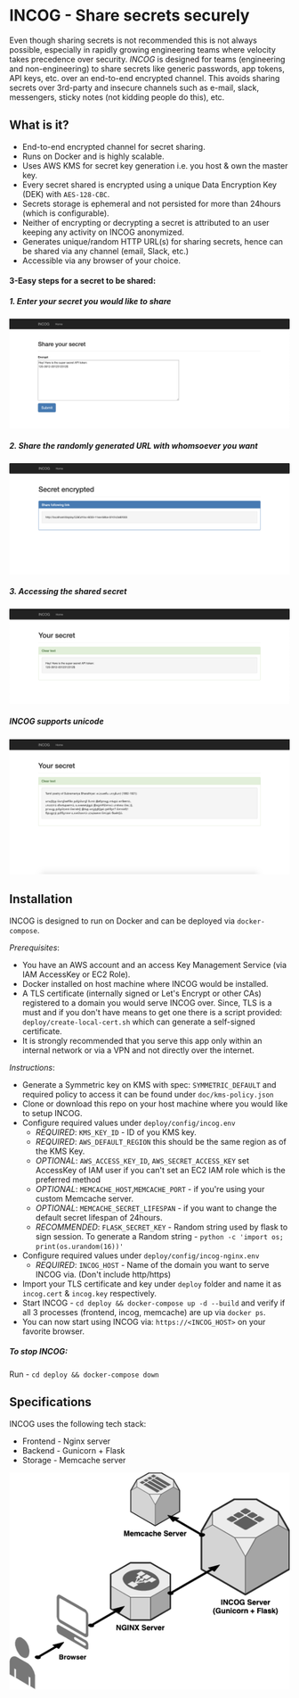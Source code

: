 # INCOG - Share secrets securely

Even though sharing secrets is not recommended this is not always possible, especially in rapidly growing engineering teams where velocity takes precedence over security. *INCOG* is designed for teams (engineering and non-engineering) to share secrets like generic passwords, app tokens, API keys, etc. over an end-to-end encrypted channel. This avoids sharing secrets over 3rd-party and insecure channels such as e-mail, slack, messengers, sticky notes (not kidding people do this), etc.

## What is it?

* End-to-end encrypted channel for secret sharing.
* Runs on Docker and is highly scalable.
* Uses AWS KMS for secret key generation i.e. you host & own the master key.
* Every secret shared is encrypted using a unique Data Encryption Key (DEK) with `AES-128-CBC`.
* Secrets storage is ephemeral and not persisted for more than 24hours (which is configurable).
* Neither of encrypting or decrypting a secret is attributed to an user keeping any activity on INCOG anonymized.
* Generates unique/random HTTP URL(s) for sharing secrets, hence can be shared via any channel (email, Slack, etc.)
* Accessible via any browser of your choice. 

#### 3-Easy steps for a secret to be shared:

##### 1. Enter your secret you would like to share

![enter_secret](./doc/images/incog_enter_secret.png)

##### 2. Share the randomly generated URL with whomsoever you want

![share_secret](./doc/images/incog_share_secret.png)

##### 3. Accessing the shared secret

![get_secret](./doc/images/incog_get_secret.png)

##### INCOG supports unicode

![unicode_secret](./doc/images/incog_unicode.png)

## Installation

INCOG is designed to run on Docker and can be deployed via `docker-compose`. 

*Prerequisites*:
* You have an AWS account and an access Key Management Service (via IAM AccessKey or EC2 Role).
* Docker installed on host machine where INCOG would be installed.
* A TLS certificate (internally signed or Let's Encrypt or other CAs) registered to a domain you would serve INCOG over. Since, TLS is a must and if you don't have means to get one there is a script provided: `deploy/create-local-cert.sh` which can generate a self-signed certificate.
* It is strongly recommended that you serve this app only within an internal network or via a VPN and not directly over the internet.

*Instructions*:
* Generate a Symmetric key on KMS with spec: `SYMMETRIC_DEFAULT` and required policy to access it can be found under `doc/kms-policy.json`
* Clone or download this repo on your host machine where you would like to setup INCOG.
* Configure required values under `deploy/config/incog.env` 
	* *REQUIRED*: `KMS_KEY_ID` - ID of you KMS key.
	* *REQUIRED*: `AWS_DEFAULT_REGION` this should be the same region as of the KMS Key.
	* *OPTIONAL*: `AWS_ACCESS_KEY_ID`, `AWS_SECRET_ACCESS_KEY` set AccessKey of IAM user if you can't set an EC2 IAM role which is the preferred method 
	* *OPTIONAL*: `MEMCACHE_HOST`,`MEMCACHE_PORT` - if you're using your custom Memcache server.
	* *OPTIONAL*: `MEMCACHE_SECRET_LIFESPAN` - if you want to change the default secret lifespan of 24hours.
	* *RECOMMENDED*: `FLASK_SECRET_KEY` - Random string used by flask to sign session. To generate a Random string - `python -c 'import os; print(os.urandom(16))'`
* Configure required values under `deploy/config/incog-nginx.env`
	* *REQUIRED*: `INCOG_HOST` - Name of the domain you want to serve INCOG via. (Don't include http/https)
* Import your TLS certificate and key under `deploy` folder and name it as `incog.cert` & `incog.key` respectively.
* Start INCOG - `cd deploy && docker-compose up -d --build` and verify if all 3 processes (frontend, incog, memcache) are up via `docker ps`.
* You can now start using INCOG via: `https://<INCOG_HOST>` on your favorite browser.

##### To stop INCOG:

Run - `cd deploy && docker-compose down`

## Specifications

INCOG uses the following tech stack:
* Frontend - Nginx server
* Backend - Gunicorn + Flask 
* Storage - Memcache server

![incog_arch](./doc/images/incog_architecture.png)

